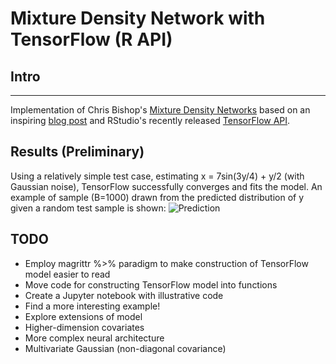 # Mixture Density Network with TensorFlow (R API)
## Intro
---
Implementation of Chris Bishop's [Mixture Density Networks](http://www.cedar.buffalo.edu/~srihari/CSE574/Chap5/Chap5.7-MixDensityNetworks.pdf)
based on an inspiring [blog post](http://blog.otoro.net/2015/11/24/mixture-density-networks-with-tensorflow/) and RStudio's recently
released [TensorFlow API](https://rstudio.github.io/tensorflow/).

## Results (Preliminary)
Using a relatively simple test case, estimating x = 7sin(3y/4) + y/2 (with Gaussian noise), TensorFlow successfully converges and fits the model. 
An example of sample (B=1000) drawn from the predicted distribution of y given a random test sample
is shown:
![Prediction](../assets/prediction.png)

## TODO
*  Employ magrittr %>% paradigm to make construction of TensorFlow model easier to read
*  Move code for constructing TensorFlow model into functions
*  Create a Jupyter notebook with illustrative code
*  Find a more interesting example!
*  Explore extensions of model
  *  Higher-dimension covariates
  *  More complex neural architecture
  *  Multivariate Gaussian (non-diagonal covariance)

